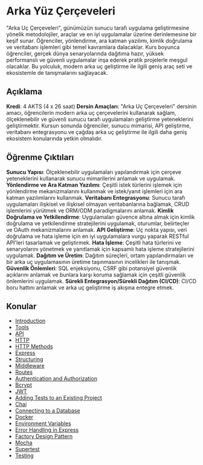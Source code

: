 # Arka Yüz Çerçeveleri

"Arka Uç Çerçeveleri", günümüzün sunucu tarafı uygulama geliştirmesine yönelik metodolojiler, araçlar ve en iyi uygulamalar üzerine derinlemesine bir keşif sunar. Öğrenciler, yönlendirme, ara katman yazılımı, kimlik doğrulama ve veritabanı işlemleri gibi temel kavramlara dalacaklar. Kurs boyunca öğrenciler, gerçek dünya senaryolarında dağıtıma hazır, yüksek performanslı ve güvenli uygulamalar inşa ederek pratik projelerle meşgul olacaklar. Bu yolculuk, modern arka uç geliştirme ile ilgili geniş araç seti ve ekosistemle de tanışmalarını sağlayacak.

## Açıklama

**Kredi**: 4 AKTS (4 x 26 saat)
**Dersin Amaçları**: "Arka Uç Çerçeveleri" dersinin amacı, öğrencilerin modern arka uç çerçevelerini kullanarak sağlam, ölçeklenebilir ve güvenli sunucu tarafı uygulamaları geliştirme yeteneklerini geliştirmektir.
Kursun sonunda öğrenciler, sunucu mimarisi, API geliştirme, veritabanı entegrasyonu ve çağdaş arka uç geliştirme ile ilgili daha geniş ekosistem konularında yetkin olmalıdır.

## Öğrenme Çıktıları

**Sunucu Yapısı**: Ölçeklenebilir uygulamaları yapılandırmak için çerçeve yeteneklerini kullanarak sunucu mimarilerini anlamak ve uygulamak.
**Yönlendirme ve Ara Katman Yazılımı**: Çeşitli istek türlerini işlemek için yönlendirme mekanizmalarını kullanmak ve istek/yanıt işlemleri için ara katman yazılımlarını kullanmak.
**Veritabanı Entegrasyonu**: Sunucu tarafı uygulamaları ilişkisel ve ilişkisel olmayan veritabanlarına bağlamak, CRUD işlemlerini yürütmek ve ORM/ODM paradigmalarını anlamak.
**Kimlik Doğrulama ve Yetkilendirme**: Uygulamaları güvence altına almak için kimlik doğrulama ve yetkilendirme stratejilerini uygulamak, oturumlar, belirteçler ve OAuth mekanizmalarını anlamak.
**API Geliştirme**: Uç nokta yapısı, veri doğrulama ve hata işleme için en iyi uygulamalara vurgu yaparak RESTful API'leri tasarlamak ve geliştirmek.
**Hata İşleme**: Çeşitli hata türlerini ve senaryolarını yönetmek ve yanıtlamak için kapsamlı hata işleme stratejilerini uygulamak.
**Dağıtım ve Üretim**: Dağıtım süreçleri, ortam yapılandırmaları ve bir arka uç uygulamasının üretime taşınmasının incelikleri ile tanışmak.
**Güvenlik Önlemleri**: SQL enjeksiyonu, CSRF gibi potansiyel güvenlik açıklarını anlamak ve bunlara karşı koruma sağlamak için çeşitli güvenlik önlemlerini uygulamak.
**Sürekli Entegrasyon/Sürekli Dağıtım (CI/CD)**: CI/CD boru hattını anlamak ve arka uç geliştirme iş akışına entegre etmek.

## Konular

- [Introduction](./Topics/Introduction/README.md)
- [Tools](./Topics/Tools/README.md)
- [API](./Topics/API/README.md)
- [HTTP](./Topics/HTTP/README.md)
- [HTTP Methods](./Topics/HTTP-Methods/README.md)
- [Express](./Topics/Express/README.md)
- [Structuring](./Topics/Structure/README.md)
- [Middleware](./Topics/Middleware/README.md)
- [Routes](./Topics/Routes/README.md)
- [Authentication and Authorization](./Topics/Auth/README.md)
- [Bcrypt](./Topics/Bcrypt/README.md)
- [JWT](./Topics/JWT/README.md)
- [Adding Tests to an Existing Project](../Databases/Topics/MySQL-NodeJS/README.md)
- [Chai](./Topics/Chai/README.md)
- [Connecting to a Database](./Topics/Connecting-Database/README.md)
- [Docker](./Topics/Docker/README.md)
- [Environment Variables](./Topics/Environment-Variables/README.md)
- [Error Handling in Express](./Topics/Error-Handling/README.md)
- [Factory Design Pattern](./Topics/Factory/README.md)
- [Mocha](./Topics/Mocha/README.md)
- [Supertest](./Topics/Supertest/README.md)
- [Testing](../Software-Development/Topics/Testing/README.md)
